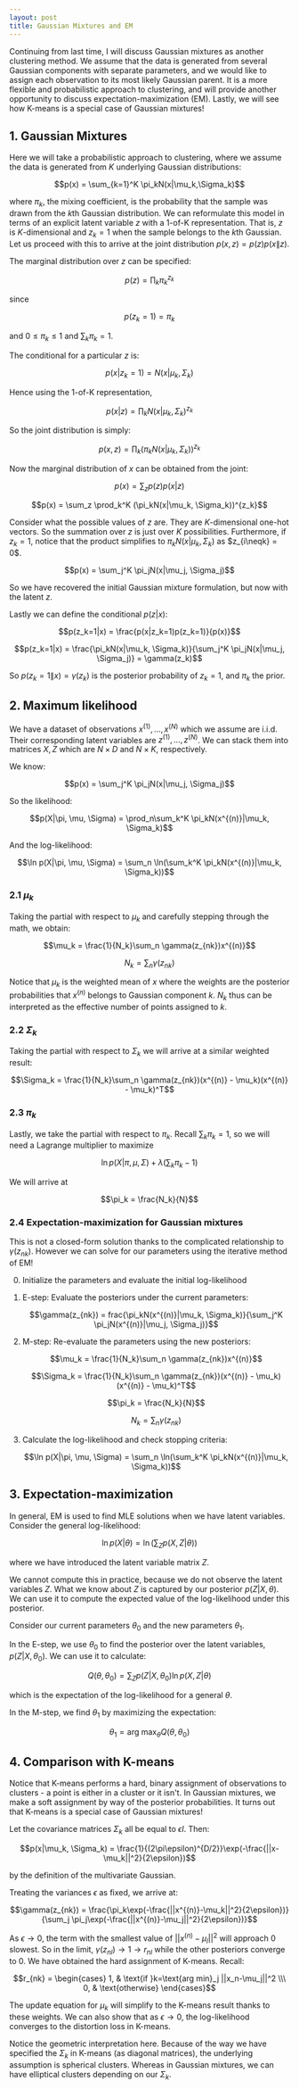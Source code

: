 ```yaml
---
layout: post
title: Gaussian Mixtures and EM
---
```


Continuing from last time, I will discuss Gaussian mixtures as another clustering method. We assume that the data is generated from several Gaussian components with separate parameters, and we would like to assign each observation to its most likely Gaussian parent. It is a more flexible and probabilistic approach to clustering, and will provide another opportunity to discuss expectation-maximization (EM). Lastly, we will see how K-means is a special case of Gaussian mixtures!

## 1. Gaussian Mixtures

Here we will take a probabilistic approach to clustering, where we assume the data is generated from $K$ underlying Gaussian distributions:

$$p(x) = \sum_{k=1}^K \pi_kN(x|\mu_k,\Sigma_k)$$

where $\pi_k$, the mixing coefficient, is the probability that the sample was drawn from the $k$th Gaussian distribution. We can reformulate this model in terms of an explicit latent variable $z$ with a 1-of-K representation. That is, $z$ is $K$-dimensional and $z_k = 1$ when the sample belongs to the $k$th Gaussian. Let us proceed with this to arrive at the joint distribution $p(x, z) = p(z)p(x\|z)$.

The marginal distribution over $z$ can be specified:

$$p(z) = \prod_k \pi_k^{z_k}$$

since

$$p(z_k=1) = \pi_k$$

and $0 \leq \pi_k \leq 1$ and $\sum_k \pi_k=1$.

The conditional for a particular $z$ is:

$$p(x|z_k=1) = N(x|\mu_k, \Sigma_k)$$

Hence using the 1-of-K representation,

$$p(x|z) = \prod_k N(x|\mu_k, \Sigma_k)^{z_k}$$

So the joint distribution is simply:

$$p(x, z) = \prod_k (\pi_kN(x|\mu_k, \Sigma_k))^{z_k}$$

Now the marginal distribution of $x$ can be obtained from the joint:

$$p(x) = \sum_z p(z)p(x|z)$$

$$p(x) = \sum_z \prod_k^K (\pi_kN(x|\mu_k, \Sigma_k))^{z_k}$$

Consider what the possible values of $z$ are. They are $K$-dimensional one-hot vectors. So the summation over $z$ is just over $K$ possibilities. Furthermore, if $z_k=1$, notice that the product simplifies to $\pi_kN(x|\mu_k, \Sigma_k)$ as $z_{i\neqk} = 0$.

$$p(x) = \sum_j^K \pi_jN(x|\mu_j, \Sigma_j)$$

So we have recovered the initial Gaussian mixture formulation, but now with the latent $z$.

Lastly we can define the conditional $p(z|x)$:

$$p(z_k=1|x) = \frac{p(x|z_k=1)p(z_k=1)}{p(x)}$$

$$p(z_k=1|x) = \frac{\pi_kN(x|\mu_k, \Sigma_k)}{\sum_j^K \pi_jN(x|\mu_j, \Sigma_j)} = \gamma(z_k)$$

So $p(z_k=1\|x) = \gamma(z_k)$ is the posterior probability of $z_k=1$, and $\pi_k$ the prior.

## 2. Maximum likelihood

We have a dataset of observations $x^{(1)}, ..., x^{(N)}$ which we assume are i.i.d. Their corresponding latent variables are $z^{(1)}, ..., z^{(N)}$. We can stack them into matrices $X, Z$ which are $N\times D$ and $N\times K$, respectively.

We know:

$$p(x) = \sum_j^K \pi_jN(x|\mu_j, \Sigma_j)$$

So the likelihood:

$$p(X|\pi, \mu, \Sigma) = \prod_n\sum_k^K \pi_kN(x^{(n)}|\mu_k, \Sigma_k)$$

And the log-likelihood:

$$\ln p(X|\pi, \mu, \Sigma) = \sum_n \ln(\sum_k^K \pi_kN(x^{(n)}|\mu_k, \Sigma_k))$$

### 2.1 $\mu_k$

Taking the partial with respect to $\mu_k$ and carefully stepping through the math, we obtain:

$$\mu_k = \frac{1}{N_k}\sum_n \gamma(z_{nk})x^{(n)}$$

$$N_k = \sum_n \gamma(z_{nk})$$

Notice that $\mu_k$ is the weighted mean of $x$ where the weights are the posterior probabilities that $x^{(n)}$ belongs to Gaussian component $k$. $N_k$ thus can be interpreted as the effective number of points assigned to $k$.

### 2.2 $\Sigma_k$

Taking the partial with respect to $\Sigma_k$ we will arrive at a similar weighted result:

$$\Sigma_k = \frac{1}{N_k}\sum_n \gamma(z_{nk})(x^{(n)} - \mu_k)(x^{(n)} - \mu_k)^T$$

### 2.3 $\pi_k$

Lastly, we take the partial with respect to $\pi_k$. Recall $\sum_k \pi_k = 1$, so we will need a Lagrange multiplier to maximize

$$\ln p(X|\pi, \mu, \Sigma) + \lambda(\sum_k \pi_k - 1)$$

We will arrive at 

$$\pi_k = \frac{N_k}{N}$$

### 2.4 Expectation-maximization for Gaussian mixtures

This is not a closed-form solution thanks to the complicated relationship to $\gamma(z_{nk})$. However we can solve for our parameters using the iterative method of EM!

0. Initialize the parameters and evaluate the initial log-likelihood
1. E-step: Evaluate the posteriors under the current parameters:

    $$\gamma(z_{nk}) = frac{\pi_kN(x^{(n)}|\mu_k, \Sigma_k)}{\sum_j^K \pi_jN(x^{(n)}|\mu_j, \Sigma_j)}$$
2. M-step: Re-evaluate the parameters using the new posteriors:

    $$\mu_k = \frac{1}{N_k}\sum_n \gamma(z_{nk})x^{(n)}$$

    $$\Sigma_k = \frac{1}{N_k}\sum_n \gamma(z_{nk})(x^{(n)} - \mu_k)(x^{(n)} - \mu_k)^T$$

    $$\pi_k = \frac{N_k}{N}$$

    $$N_k = \sum_n \gamma(z_{nk})$$
3. Calculate the log-likelihood and check stopping criteria:

    $$\ln p(X|\pi, \mu, \Sigma) = \sum_n \ln(\sum_k^K \pi_kN(x^{(n)}|\mu_k, \Sigma_k))$$

## 3. Expectation-maximization

In general, EM is used to find MLE solutions when we have latent variables. Consider the general log-likelihood:

$$\ln p(X|\theta) = \ln(\sum_Z p(X, Z|\theta))$$

where we have introduced the latent variable matrix $Z$. 

We cannot compute this in practice, because we do not observe the latent variables $Z$. What we know about $Z$ is captured by our posterior $p(Z|X, \theta)$. We can use it to compute the expected value of the log-likelihood under this posterior.

Consider our current parameters $\theta_0$ and the new parameters $\theta_1$.

In the E-step, we use $\theta_0$ to find the posterior over the latent variables, $p(Z|X, \theta_0)$. We can use it to calculate:

$$Q(\theta, \theta_0) = \sum_Z p(Z|X, \theta_0)\ln p(X, Z|\theta)$$

which is the expectation of the log-likelihood for a general $\theta$.

In the M-step, we find $\theta_1$ by maximizing the expectation:

$$\theta_1 = \text{arg max}_{\theta} Q(\theta, \theta_0)$$

## 4. Comparison with K-means

Notice that K-means performs a hard, binary assignment of observations to clusters - a point is either in a cluster or it isn't. In Gaussian mixtures, we make a soft assignment by way of the posterior probabilities. It turns out that K-means is a special case of Gaussian mixtures! 

Let the covariance matrices $\Sigma_k$ all be equal to $\epsilon I$. Then:

$$p(x|\mu_k, \Sigma_k) = \frac{1}{(2\pi\epsilon)^{D/2}}\exp(-\frac{||x-\mu_k||^2}{2\epsilon})$$

by the definition of the multivariate Gaussian.

Treating the variances $\epsilon$ as fixed, we arrive at:

$$\gamma(z_{nk}) = \frac{\pi_k\exp(-\frac{||x^{(n)}-\mu_k||^2}{2\epsilon})}{\sum_j \pi_j\exp(-\frac{||x^{(n)}-\mu_j||^2}{2\epsilon})}$$

As $\epsilon \rightarrow 0$, the term with the smallest value of $||x^{(n)}-\mu_l||^2$ will approach $0$ slowest. So in the limit, $\gamma(z_{nl}) \rightarrow 1 \rightarrow r_{nl}$ while the other posteriors converge to 0. We have obtained the hard assignment of K-means. Recall:

$$r_{nk} = \begin{cases}
1,  & \text{if }k=\text{arg min}_j ||x_n-\mu_j||^2 \\\
0, & \text{otherwise}
\end{cases}$$

The update equation for $\mu_k$ will simplify to the K-means result thanks to these weights. We can also show that as $\epsilon \rightarrow 0$, the log-likelihood converges to the distortion loss in K-means.

Notice the geometric interpretation here. Because of the way we have specified the $\Sigma_k$ in K-means (as diagonal matrices), the underlying assumption is spherical clusters. Whereas in Gaussian mixtures, we can have elliptical clusters depending on our $\Sigma_k$.